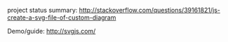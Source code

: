 project status summary: http://stackoverflow.com/questions/39161821/js-create-a-svg-file-of-custom-diagram

Demo/guide: http://svgjs.com/
